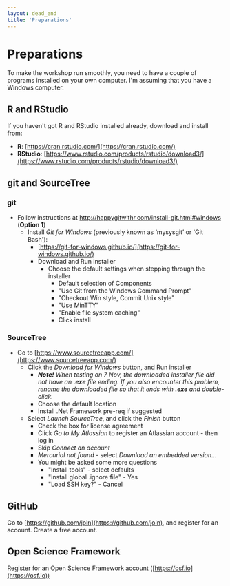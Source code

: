 ```yaml
---
layout: dead_end
title: 'Preparations'
---
```


# Preparations

To make the workshop run smoothly, you need to have a couple of programs installed on your own computer. I'm assuming that you have a Windows computer.

## R and RStudio
If you haven't got R and RStudio installed already, download and install from:

* **R**: [https://cran.rstudio.com/](https://cran.rstudio.com/)
* **RStudio**: [https://www.rstudio.com/products/rstudio/download3/](https://www.rstudio.com/products/rstudio/download3/)

## git and SourceTree

### git
* Follow instructions at http://happygitwithr.com/install-git.html#windows (**Option 1**)
  * Install _Git for Windows_ (previously known as ‘mysysgit’ or 'Git Bash'):
    * [https://git-for-windows.github.io/](https://git-for-windows.github.io/)
    * Download and Run installer
      * Choose the default settings when stepping through the installer
        * Default selection of Components
        * "Use Git from the Windows Command Prompt"
        * "Checkout Win style, Commit Unix style"
        * "Use MinTTY"
        * "Enable file system caching"
        * Click install

### SourceTree
* Go to [https://www.sourcetreeapp.com/](https://www.sourcetreeapp.com/)
  * Click the _Download for Windows_ button, and Run installer
    * _**Note!** When testing on 7 Nov, the downloaded installer file did not have an **.exe** file ending. If you also encounter this problem, rename the downloaded file so that it ends with **.exe** and double-click._
	* Choose the default location
	* Install .Net Framework pre-req if suggested
  * Select _Launch SourceTree_, and click the _Finish_ button
	  * Check the box for license agreement
    * Click _Go to My Atlassian_ to register an Atlassian account - then log in
    * Skip _Connect an account_
    * _Mercurial not found_ - select _Download an embedded version..._
    * You might be asked some more questions
      * "Install tools" - select defaults
      * "Install global .ignore file" - Yes
      * "Load SSH key?" - Cancel

## GitHub
Go to [https://github.com/join](https://github.com/join), and register for an account. Create a free account.

## Open Science Framework
Register for an Open Science Framework account ([https://osf.io](https://osf.io))
